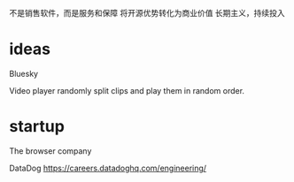 


不是销售软件，而是服务和保障
将开源优势转化为商业价值
长期主义，持续投入


# ideas

Bluesky

Video player randomly split clips and play them in random order.

# startup

The browser company

DataDog
https://careers.datadoghq.com/engineering/

